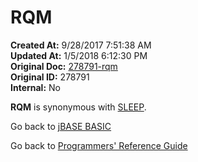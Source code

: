 # RQM

**Created At:** 9/28/2017 7:51:38 AM  
**Updated At:** 1/5/2018 6:12:30 PM  
**Original Doc:** [278791-rqm](https://docs.jbase.com/36868-jbase-basic/278791-rqm)  
**Original ID:** 278791  
**Internal:** No  

**RQM** is synonymous with [SLEEP](./../sleep).

Go back to [jBASE BASIC](./../README.md)

Go back to [Programmers' Reference Guide](./../../reference-guides/jbc/README.md)

  
<PageFooter />
